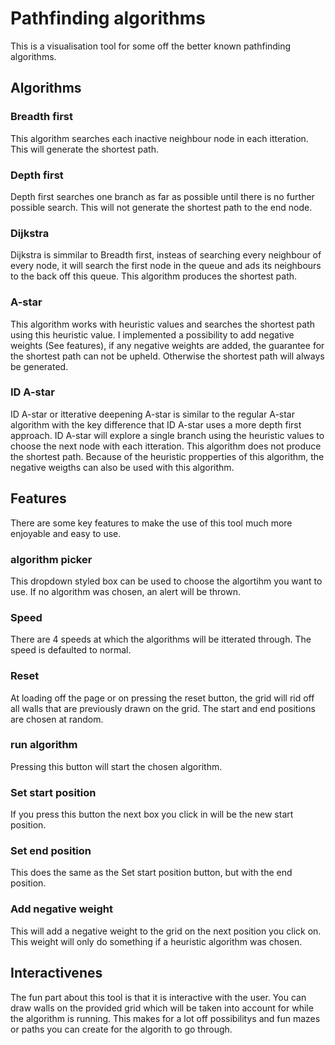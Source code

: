 # Pathfinding algorithms
This is a visualisation tool for some off the better known pathfinding algorithms.
## Algorithms
### Breadth first
This algorithm searches each inactive neighbour node in each itteration. This will generate the shortest path.
### Depth first
Depth first searches one branch as far as possible until there is no further possible search. This will not generate the shortest path to the end node.
### Dijkstra
Dijkstra is simmilar to Breadth first, insteas of searching every neighbour of every node, it will search the first node in the queue and ads its neighbours to the back off this queue. This algorithm produces the shortest path.
### A-star
This algorithm works with heuristic values and searches the shortest path using this heuristic value. I implemented a possibility to add negative weights (See features), if any negative weights are added, the guarantee for the shortest path can not be upheld. Otherwise the shortest path will always be generated.
### ID A-star
ID A-star or itterative deepening A-star is similar to the regular A-star algorithm with the key difference that ID A-star uses a more depth first approach. ID A-star will explore a single branch using the heuristic values to choose the next node with each itteration. This algorithm does not produce the shortest path. Because of the heuristic propperties of this algorithm, the negative weigths can also be used with this algorithm.
## Features
There are some key features to make the use of this tool much more enjoyable and easy to use.
### algorithm picker
This dropdown styled box can be used to choose the algortihm you want to use. If no algorithm was chosen, an alert will be thrown.
### Speed
There are 4 speeds at which the algorithms will be itterated through. The speed is defaulted to normal.
### Reset
At loading off the page or on pressing the reset button, the grid will rid off all walls that are previously drawn on the grid. The start and end positions are chosen at random.
### run algorithm
Pressing this button will start the chosen algorithm.
### Set start position
If you press this button the next box you click in will be the new start position.
### Set end position
This does the same as the Set start position button, but with the end position.
### Add negative weight
This will add a negative weight to the grid on the next position you click on. This weight will only do something if a heuristic algorithm was chosen.
## Interactivenes
The fun part about this tool is that it is interactive with the user. You can draw walls on the provided grid which will be taken into account for while the algorithm is running. This makes for a lot off possibilitys and fun mazes or paths you can create for the algorith to go through.